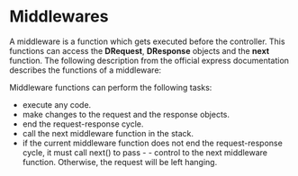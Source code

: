# Middlewares

A middleware is a function which gets executed before the controller. This functions can access the **DRequest**, **DResponse** objects and the **next** function. The following description from the official express documentation describes the functions of a middleware:

Middleware functions can perform the following tasks:

- execute any code.
- make changes to the request and the response objects.
- end the request-response cycle.
- call the next middleware function in the stack.
- if the current middleware function does not end the request-response cycle, it must call next() to pass - - control to the next middleware function. Otherwise, the request will be left hanging.
